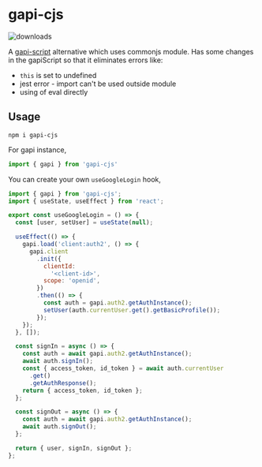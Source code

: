 # gapi-cjs

![downloads](https://img.shields.io/npm/dm/gapi-cjs)

A [gapi-script](https://github.com/partnerhero/gapi-script) alternative which uses commonjs module. Has some changes in the gapiScript so that it eliminates errors like:
- `this` is set to undefined
- jest error - import can't be used outside module
- using of eval directly

## Usage
```
npm i gapi-cjs
```

For gapi instance,
```javascript
import { gapi } from 'gapi-cjs'
```

You can create your own `useGoogleLogin` hook,
```javascript
import { gapi } from 'gapi-cjs';
import { useState, useEffect } from 'react';

export const useGoogleLogin = () => {
  const [user, setUser] = useState(null);

  useEffect(() => {
    gapi.load('client:auth2', () => {
      gapi.client
        .init({
          clientId:
            '<client-id>',
          scope: 'openid',
        })
        .then(() => {
          const auth = gapi.auth2.getAuthInstance();
          setUser(auth.currentUser.get().getBasicProfile());
        });
    });
  }, []);

  const signIn = async () => {
    const auth = await gapi.auth2.getAuthInstance();
    await auth.signIn();
    const { access_token, id_token } = await auth.currentUser
      .get()
      .getAuthResponse();
    return { access_token, id_token };
  };

  const signOut = async () => {
    const auth = await gapi.auth2.getAuthInstance();
    await auth.signOut();
  };

  return { user, signIn, signOut };
};
```
